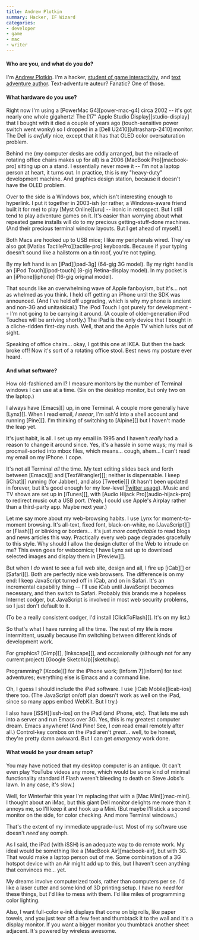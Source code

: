 ```yaml
---
title: Andrew Plotkin
summary: Hacker, IF Wizard
categories:
- developer
- game
- mac
- writer
---
```


#### Who are you, and what do you do?

I'm [Andrew Plotkin](http://eblong.com/zarf/home.html "Zarfhome."). I'm a hacker, [student of game interactivity](http://gameshelf.jmac.org/essays/zarf-on-games/ "Andrew's writings about games."), and [text adventure author](http://eblong.com/zarf/if.html "Andrew's interactive fiction."). Text-adventure auteur? Fanatic? One of those.

#### What hardware do you use?

Right now I'm using a [PowerMac G4][power-mac-g4] circa 2002 -- it's got nearly one whole gigahertz! The [17" Apple Studio Display][studio-display] that I bought with it died a couple of years ago (touch-sensitive power switch went wonky) so I dropped in a [Dell U2410][ultrasharp-2410] monitor. The Dell is *awfully* nice, except that it has that OLED color oversaturation problem.

Behind me (my computer desks are oddly arranged, but the miracle of rotating office chairs makes up for all) is a 2006 [MacBook Pro][macbook-pro] sitting up on a stand. I essentially never move it -- I'm not a laptop person at heart, it turns out. In practice, this is my "heavy-duty" development machine. And graphics design station, because it doesn't have the OLED problem.

Over to the side is a Windows box, which isn't interesting enough to hyperlink. I put it together in 2003-ish (or rather, a Windows-aware friend built it for me) to play [Myst Online][uru] -- ironic in retrospect. But I still tend to play adventure games on it. It's easier than worrying about what repeated game installs will do to my precious getting-stuff-done machines. (And their precious terminal window layouts. But I get ahead of myself.)

Both Macs are hooked up to USB mice; I like my peripherals wired. They've also got [Matias TactilePro][tactile-pro] keyboards. Because if your typing doesn't sound like a hailstorm on a tin roof, you're not typing.

By my left hand is an [iPad][ipad-3g] (64-gig 3G model). By my right hand is an [iPod Touch][ipod-touch] (8-gig Retina-display model). In my pocket is an [iPhone][iphone] (16-gig original model).

That sounds like an overwhelming wave of Apple fanboyism, but it's... not as whelmed as you think. I held off getting an iPhone until the SDK was announced. (And I've held off upgrading, which is why my phone is ancient and non-3G and unitaskical.) The iPod Touch I got purely for development -- I'm not going to be carrying it around. (A couple of older-generation iPod Touches will be arriving shortly.) The iPad is the only device that I bought in a cliche-ridden first-day rush. Well, that and the Apple TV which lurks out of sight.

Speaking of office chairs... okay, I got this one at IKEA. But then the back broke off! Now it's sort of a rotating office stool. Best news my posture ever heard.

#### And what software?

How old-fashioned am I? I measure monitors by the number of Terminal windows I can use at a time. (Six on the desktop monitor, but only two on the laptop.)

I always have [Emacs][] up, in one Terminal. A couple more generally have [Lynx][]. When I read email, *I swear*, I'm ssh'd into a shell account and running [Pine][]. I'm thinking of switching to [Alpine][] but I haven't made the leap yet.

It's just habit, is all. I set up my email in 1995 and I haven't *really* had a reason to change it around since. Yes, it's a hassle in some ways; my mail is procmail-sorted into mbox files, which means... cough, ahem... I can't read my email on my iPhone. I cope.

It's not all Terminal *all* the time. My text editing slides back and forth between [Emacs][] and [TextWrangler][]; neither is dispensable. I keep [iChat][] running (for Jabber), and also [Tweetie][] (it hasn't been updated in forever, but it's good enough for my low-level [Twitter usage](http://twitter.com/zarfeblong "Andrew's Twitter account.")). Music and TV shows are set up in [iTunes][], with [Audio Hijack Pro][audio-hijack-pro] to redirect music out a USB port. (Yeah, I could use Apple's Airplay rather than a third-party app. Maybe next year.)

Let me say more about my web-browsing habits. I use Lynx for moment-to-moment browsing. It's all-text, fixed font, black-on-white, no [JavaScript][] or [Flash][] or blinking or borders... it's just *more comfortable* to read blogs and news articles this way. Practically every web page degrades gracefully to this style. Why should I allow the design clutter of the Web to intrude on me? This even goes for webcomics; I have Lynx set up to download selected images and display them in [Preview][].

But when I *do* want to see a full web site, design and all, I fire up [iCab][] or [Safari][]. Both are perfectly nice web browsers. The difference is on my end: I keep JavaScript turned off in iCab, and on in Safari. It's an incremental capability thing -- I'll use iCab until JavaScript becomes necessary, and then switch to Safari. Probably this brands me a hopeless Internet codger, but JavaScript is involved in most web security problems, so I just don't default to it.

(To be a really consistent codger, I'd install [ClickToFlash][]. It's on my list.)

So that's what I have running all the time. The rest of my life is more intermittent, usually because I'm switching between different kinds of development work.

For graphics? [Gimp][], [Inkscape][], and occasionally (although not for any current project) [Google SketchUp][sketchup]. 

Programming? [Xcode][] for the iPhone work; [Inform 7][inform] for text adventures; everything else is Emacs and a command line.

Oh, I guess I should include the iPad software. I use [iCab Mobile][icab-ios] there too. (The JavaScript on/off plan doesn't work as well on the iPad, since so many apps embed WebKit. But I try.)

I also have [iSSH][issh-ios] on the iPad (and iPhone, etc). That lets me ssh into a server and run Emacs over 3G. Yes, this is my greatest computer dream. Emacs anywhere! (And Pine! See, I *can* read email remotely after all.) Control-key combos on the iPad aren't *great*... well, to be honest, they're pretty damn awkward. But I can get *emergency* work done.

#### What would be your dream setup?

You may have noticed that my desktop computer is an antique. (It can't even play YouTube videos any more, which would be some kind of minimal functionality standard if Flash weren't bleeding to death on Steve Jobs's lawn. In any case, it's slow.)

Well, for Winterfair this year I'm replacing that with a [Mac Mini][mac-mini]. I thought about an iMac, but this giant Dell monitor delights me more than it annoys me, so I'll keep it and hook up a Mini. (But maybe I'll stick a second monitor on the side, for color checking. And more Terminal windows.)

That's the extent of my immediate upgrade-lust. Most of my software use doesn't *need* any oomph.

As I said, the iPad (with iSSH) is an adequate way to do remote work. My ideal would be something like a [MacBook Air][macbook-air], but with 3G. That would make a laptop person out of me. Some combination of a 3G hotspot device with an Air might add up to this, but I haven't seen anything that convinces me... yet.

My dreams involve computerized tools, rather than computers per se. I'd like a laser cutter and some kind of 3D printing setup. I have no *need* for these things, but I'd like to mess with them. I'd like miles of programming color lighting.

Also, I want full-color e-ink displays that come on big rolls, like paper towels, and you just tear off a few feet and thumbtack it to the wall and it's a display monitor. If you want a bigger monitor you thumbtack another sheet adjacent. It's powered by wireless awesome.